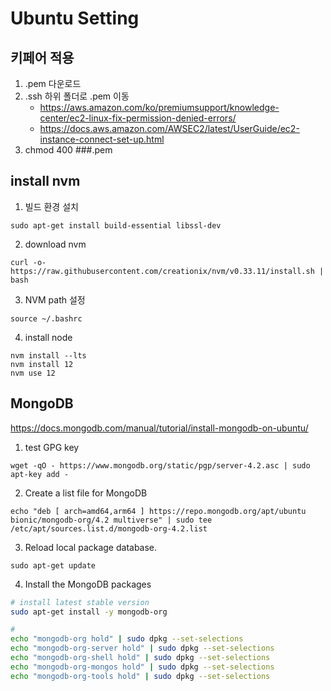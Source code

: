 # Ubuntu Setting

## 키페어 적용

1. .pem 다운로드
2. .ssh 하위 폴더로 .pem 이동
   - https://aws.amazon.com/ko/premiumsupport/knowledge-center/ec2-linux-fix-permission-denied-errors/
   - https://docs.aws.amazon.com/AWSEC2/latest/UserGuide/ec2-instance-connect-set-up.html
3. chmod 400 ###.pem

## install nvm

1. 빌드 환경 설치

```
sudo apt-get install build-essential libssl-dev
```

2. download nvm

```
curl -o- https://raw.githubusercontent.com/creationix/nvm/v0.33.11/install.sh | bash
```

3. NVM path 설정

```
source ~/.bashrc
```

4. install node

```
nvm install --lts
nvm install 12
nvm use 12
```

## MongoDB

https://docs.mongodb.com/manual/tutorial/install-mongodb-on-ubuntu/

1. test GPG key

```
wget -qO - https://www.mongodb.org/static/pgp/server-4.2.asc | sudo apt-key add -
```

2. Create a list file for MongoDB

```
echo "deb [ arch=amd64,arm64 ] https://repo.mongodb.org/apt/ubuntu bionic/mongodb-org/4.2 multiverse" | sudo tee /etc/apt/sources.list.d/mongodb-org-4.2.list
```

3. Reload local package database.

```
sudo apt-get update
```

4. Install the MongoDB packages

```bash
# install latest stable version
sudo apt-get install -y mongodb-org

#
echo "mongodb-org hold" | sudo dpkg --set-selections
echo "mongodb-org-server hold" | sudo dpkg --set-selections
echo "mongodb-org-shell hold" | sudo dpkg --set-selections
echo "mongodb-org-mongos hold" | sudo dpkg --set-selections
echo "mongodb-org-tools hold" | sudo dpkg --set-selections
```
